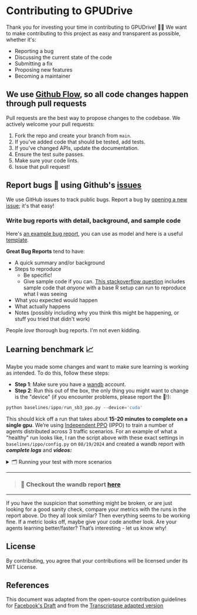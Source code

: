# Contributing to GPUDrive

Thank you for investing your time in contributing to GPUDrive! 🚗✨ We want to make contributing to this project as easy and transparent as possible, whether it's:

- Reporting a bug
- Discussing the current state of the code
- Submitting a fix
- Proposing new features
- Becoming a maintainer

## We use [Github Flow](https://guides.github.com/introduction/flow/index.html), so all code changes happen through pull requests

Pull requests are the best way to propose changes to the codebase. We actively welcome your pull requests:

1. Fork the repo and create your branch from `main`.
2. If you've added code that should be tested, add tests.
3. If you've changed APIs, update the documentation.
4. Ensure the test suite passes.
5. Make sure your code lints.
6. Issue that pull request!

## Report bugs 🐛 using Github's [issues](https://github.com/Emerge-Lab/gpudrive/issues)

We use GitHub issues to track public bugs. Report a bug by [opening a new issue](https://github.com/Emerge-Lab/gpudrive/issues/new); it's that easy!

### Write bug reports with detail, background, and sample code

Here's [an example bug report](http://www.openradar.me/11905408), you can use as model and here is a useful [template](https://github.com/pygame/pygame/blob/main/.github/ISSUE_TEMPLATE/bug_report.md).

**Great Bug Reports** tend to have:

- A quick summary and/or background
- Steps to reproduce
  - Be specific!
  - Give sample code if you can. [This stackoverflow question](http://stackoverflow.com/q/12488905/180626) includes sample code that *anyone* with a base R setup can run to reproduce what I was seeing
- What you expected would happen
- What actually happens
- Notes (possibly including why you think this might be happening, or stuff you tried that didn't work)

People *love* thorough bug reports. I'm not even kidding.

## Learning benchmark 📈

Maybe you made some changes and want to make sure learning is working as intended. To do this, follow these steps:

- **Step 1**: Make sure you have a [wandb](https://wandb.ai/) account.
- **Step 2**: Run this out of the box, the only thing you might want to change is the "device" (if you encounter problems, please report the 🐛!):

```Python
python baselines/ippo/run_sb3_ppo.py --device='cuda'
```

This should kick off a run that takes about **15-20 minutes to complete on a single gpu**. We’re using [Independent PPO](https://arxiv.org/abs/2103.01955) (IPPO) to train a number of agents distributed across 3 traffic scenarios. For an example of what a "healthy" run looks like, I ran the script above with these exact settings in  `baselines/ippo/config.py`  on  `08/19/2024` and created a wandb report with ***complete logs*** and ***videos:***

$$
$$

<details>
  <summary>🗂️ Running your test with more scenarios </summary>

---

Sometimes 3 scenarios is not enough to test your code. If you want to run your test with more scenarios:
1. Download a subset of the Waymo Open Motion Dataset [here](https://github.com/Emerge-Lab/gpudrive/tree/main?tab=readme-ov-file#dataset-------%EF%B8%8F-)
2. Update `selection_discipline = SelectionDiscipline.K_UNIQUE_N` in `baselines/ippo/config.py`

For example, to use 10 different scenarios, we can run:
```bash
python baselines/ippo/run_sb3_ppo.py --data_dir='<your_data_path>' --render_n_worlds=10 --k_unique_scenes=10 --total_timesteps=15_000_000
```
This will kick off a run on 10 randomly sampled scenes and render all 10 of them.
---
</details>

---

> ### 🔎 Checkout the wandb report [here](https://api.wandb.ai/links/emerge_/tax15h89)

---

If you have the suspicion that something might be broken, or are just looking for a good sanity check, compare your metrics with the runs in the report above. Do they all look similar? Then everything seems to be working fine. If a metric looks off, maybe give your code another look. Are your agents learning better/faster? That’s interesting - let us know why!

## License

By contributing, you agree that your contributions will be licensed under its MIT License.

## References

This document was adapted from the open-source contribution guidelines for [Facebook&#39;s Draft](https://github.com/facebook/draft-js/blob/a9316a723f9e918afde44dea68b5f9f39b7d9b00/CONTRIBUTING.md) and from the [Transcriptase adapted version](https://gist.github.com/briandk/3d2e8b3ec8daf5a27a62)
